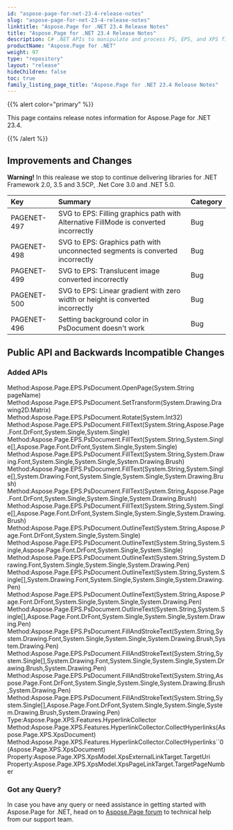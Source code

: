 ```yaml
---
id: "aspose-page-for-net-23-4-release-notes"
slug: "aspose-page-for-net-23-4-release-notes"
linktitle: "Aspose.Page for .NET 23.4 Release Notes"
title: "Aspose.Page for .NET 23.4 Release Notes"
description: C# .NET APIs to manipulate and process PS, EPS, and XPS files. This page contains new Aspose.Page for .NET features, enhancement, and bug fixes in 2023, version 23.4.
productName: "Aspose.Page for .NET"
weight: 97
type: "repository"
layout: "release"
hideChildren: false
toc: true
family_listing_page_title: "Aspose.Page for .NET 23.4 Release Notes"
---
```


{{% alert color="primary" %}}

This page contains release notes information for Aspose.Page for .NET 23.4.

{{% /alert %}}
## **Improvements and Changes**
**Warning!** In this realease we stop to  continue delivering libraries for .NET Framework 2.0, 3.5 and 3.5CP, .Net Core 3.0 and .NET 5.0.

|**Key**|**Summary**|**Category**|
| :- | :- | :- |
|PAGENET-497|SVG to EPS: Filling graphics path with Alternative FillMode is converted incorrectly|Bug|
|PAGENET-498|SVG to EPS: Graphics path with unconnected segments is converted incorrectly|Bug|
|PAGENET-499|SVG to EPS: Translucent image converted incorrectly|Bug|
|PAGENET-500|SVG to EPS: Linear gradient with zero width or height is converted incorrectly|Bug|
|PAGENET-496|Setting background color in PsDocument doesn't work|Bug|
## **Public API and Backwards Incompatible Changes**
### **Added APIs**
Method:Aspose.Page.EPS.PsDocument.OpenPage(System.String pageName)
Method:Aspose.Page.EPS.PsDocument.SetTransform(System.Drawing.Drawing2D.Matrix)
Method:Aspose.Page.EPS.PsDocument.Rotate(System.Int32)
Method:Aspose.Page.EPS.PsDocument.FillText(System.String,Aspose.Page.Font.DrFont,System.Single,System.Single)
Method:Aspose.Page.EPS.PsDocument.FillText(System.String,System.Single[],Aspose.Page.Font.DrFont,System.Single,System.Single)
Method:Aspose.Page.EPS.PsDocument.FillText(System.String,System.Drawing.Font,System.Single,System.Single,System.Drawing.Brush)
Method:Aspose.Page.EPS.PsDocument.FillText(System.String,System.Single[],System.Drawing.Font,System.Single,System.Single,System.Drawing.Brush)
Method:Aspose.Page.EPS.PsDocument.FillText(System.String,Aspose.Page.Font.DrFont,System.Single,System.Single,System.Drawing.Brush)
Method:Aspose.Page.EPS.PsDocument.FillText(System.String,System.Single[],Aspose.Page.Font.DrFont,System.Single,System.Single,System.Drawing.Brush)
Method:Aspose.Page.EPS.PsDocument.OutlineText(System.String,Aspose.Page.Font.DrFont,System.Single,System.Single)
Method:Aspose.Page.EPS.PsDocument.OutlineText(System.String,System.Single,Aspose.Page.Font.DrFont,System.Single,System.Single)
Method:Aspose.Page.EPS.PsDocument.OutlineText(System.String,System.Drawing.Font,System.Single,System.Single,System.Drawing.Pen)
Method:Aspose.Page.EPS.PsDocument.OutlineText(System.String,System.Single[],System.Drawing.Font,System.Single,System.Single,System.Drawing.Pen)
Method:Aspose.Page.EPS.PsDocument.OutlineText(System.String,Aspose.Page.Font.DrFont,System.Single,System.Single,System.Drawing.Pen)
Method:Aspose.Page.EPS.PsDocument.OutlineText(System.String,System.Single[],Aspose.Page.Font.DrFont,System.Single,System.Single,System.Drawing.Pen)
Method:Aspose.Page.EPS.PsDocument.FillAndStrokeText(System.String,System.Drawing.Font,System.Single,System.Single,System.Drawing.Brush,System.Drawing.Pen)
Method:Aspose.Page.EPS.PsDocument.FillAndStrokeText(System.String,System.Single[],System.Drawing.Font,System.Single,System.Single,System.Drawing.Brush,System.Drawing.Pen)
Method:Aspose.Page.EPS.PsDocument.FillAndStrokeText(System.String,Aspose.Page.Font.DrFont,System.Single,System.Single,System.Drawing.Brush,System.Drawing.Pen)
Method:Aspose.Page.EPS.PsDocument.FillAndStrokeText(System.String,System.Single[],Aspose.Page.Font.DrFont,System.Single,System.Single,System.Drawing.Brush,System.Drawing.Pen)
Type:Aspose.Page.XPS.Features.HyperlinkCollector
Method:Aspose.Page.XPS.Features.HyperlinkCollector.CollectHyperlinks(Aspose.Page.XPS.XpsDocument)
Method:Aspose.Page.XPS.Features.HyperlinkCollector.CollectHyperlinks``0(Aspose.Page.XPS.XpsDocument)
Property:Aspose.Page.XPS.XpsModel.XpsExternalLinkTarget.TargetUri
Property:Aspose.Page.XPS.XpsModel.XpsPageLinkTarget.TargetPageNumber
### **Got any Query?**
In case you have any query or need assistance in getting started with Aspose.Page for .NET, head on to [Aspose.Page forum](https://forum.aspose.com/c/page/39) to technical help from our support team.
